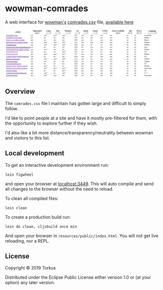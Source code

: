 # wowman-comrades

A web interface for [wowman's](https://github.com/ogri-la/wowman) 
[comrades.csv](https://github.com/ogri-la/wowman/blob/develop/comrades.csv) file, 
[available here](https://ogri-la.github.io/wow-addon-managers/)

[![wowman-comrades](./screenshots/0.1.0.png)](./screenshots/0.1.0?raw=true) 

## Overview

The `comrades.csv` file I maintain has gotten large and difficult to simply follow.

I'd like to point people at a site and have it mostly pre-filtered for them, with the opportunity to explore further if
they wish.

I'd also like a bit more distance/transparency/neutrality between wowman and visitors to this list.

## Local development

To get an interactive development environment run:

    lein figwheel

and open your browser at [localhost:3449](http://localhost:3449/).
This will auto compile and send all changes to the browser without the
need to reload.

To clean all compiled files:

    lein clean

To create a production build run:

    lein do clean, cljsbuild once min

And open your browser in `resources/public/index.html`. You will not
get live reloading, nor a REPL. 

## License

Copyright © 2019 Torkus

Distributed under the Eclipse Public License either version 1.0 or (at your option) any later version.
